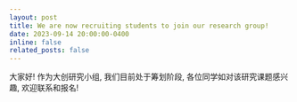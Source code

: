 ```yaml
---
layout: post
title: We are now recruiting students to join our research group!
date: 2023-09-14 20:00:00-0400
inline: false 
related_posts: false
---
```


大家好! 作为大创研究小组, 我们目前处于筹划阶段, 各位同学如对该研究课题感兴趣, 欢迎联系和报名!

